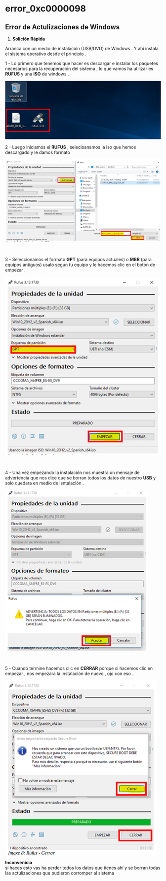 # error_0xc0000098

## Error de Actulizaciones de Windows 


1. **Solición Rápida**


Arranca con un medio de instalación (USB/DVD) de Windows . Y ahí instala 
el sistema operativo desde el principio .

1 - Lo primero que tenemos que hacer es descargar e instalar los paquetes necesarios para la recuperación del sistema , lo que vamos ha utilizar es **RUFUS** y una **ISO** de windows .

![Descarga e instalacion de paquetes](./img/medio_instalacion/instalacion_de_paquetes.png)
<br>

2 - Luego iniciamos el **RUFUS** , selecioanamos la iso que hemos descargado y le damos formato 

![Iniciando RUFUS 1](./img/medio_instalacion/creando_iso_rufus1.png)

<br>

3 - Seleccionamos el formato **GPT** (para equipos actuales) o **MBR** (para equipos antiguos)
usalo segun tu equipo y le hacemos clic en el botón de empezar .

![Iniciando RUFUS 2](./img/medio_instalacion/creando_iso_rufus2.png)

<br>

4 - Una vez empezando la instalación nos muestra un mensaje de advertencia que nos dice que se borran todos los datos de nuestro **USB** y solo quedara en medio de isntalación .

![Iniciando RUFUS 3](./img/medio_instalacion/creando_iso_rufus3.png)

<br>

5 - Cuando termine hacemos clic en **CERRAR** porque si hacemos clic en empezar , nos empezara la instalación de nuevo , ojo con eso .

![Iniciando RUFUS 4](./img/medio_instalacion/creando_iso_rufus4.png)

**Inconvenicia**
<br>
si haces esto vas ha perder todos los datos que tienes ahí y se borran todas las
actulizaciones que pudieron corromper al sistema